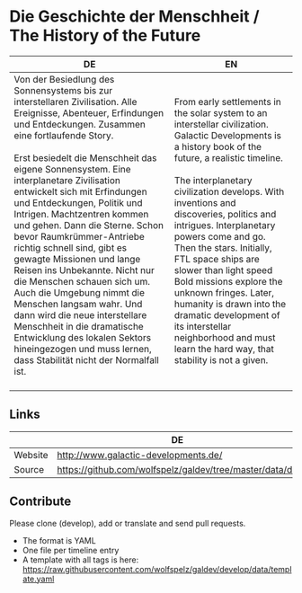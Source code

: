 # Die Geschichte der Menschheit / The History of the Future

| DE |  EN |
|---|---|
| Von der Besiedlung des Sonnensystems bis zur interstellaren Zivilisation. Alle Ereignisse, Abenteuer, Erfindungen und Entdeckungen. Zusammen eine fortlaufende Story.<br><br>Erst besiedelt die Menschheit das eigene Sonnensystem. Eine interplanetare Zivilisation entwickelt sich mit Erfindungen und Entdeckungen, Politik und Intrigen. Machtzentren kommen und gehen. Dann die Sterne. Schon bevor Raumkrümmer-Antriebe richtig schnell sind, gibt es gewagte Missionen und lange Reisen ins Unbekannte. Nicht nur die Menschen schauen sich um. Auch die Umgebung nimmt die Menschen langsam wahr. Und dann wird die neue interstellare Menschheit in die dramatische Entwicklung des lokalen Sektors hineingezogen und muss lernen, dass Stabilität nicht der Normalfall ist.<br><br> | From early settlements in the solar system to an interstellar civilization. Galactic Developments is a history book of the future, a realistic timeline.<br><br>The interplanetary civilization develops. With inventions and discoveries, politics and intrigues. Interplanetary powers come and go. Then the stars. Initially, FTL space ships are slower than light speed Bold missions explore the unknown fringes. Later, humanity is drawn into the dramatic development of its interstellar neighborhood and must learn the hard way, that stability is not a given.<br> |

## Links

| | DE | EN |
|-|----|----|
| Website | http://www.galactic-developments.de/ | http://www.galactic-developments.de/?lang=en |
| Source | https://github.com/wolfspelz/galdev/tree/master/data/de | https://github.com/wolfspelz/galdev/tree/master/data/en |

## Contribute

Please clone (develop), add or translate and send pull requests. 
- The format is YAML
- One file per timeline entry
- A template with all tags is here: https://raw.githubusercontent.com/wolfspelz/galdev/develop/data/template.yaml


